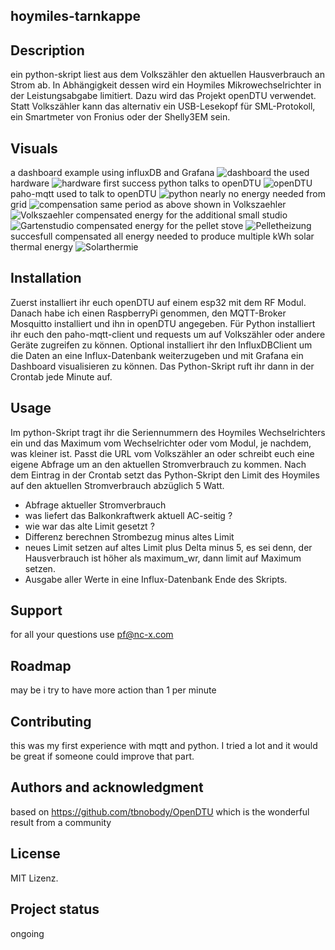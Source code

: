 ## hoymiles-tarnkappe

## Description
ein python-skript liest aus dem Volkszähler den aktuellen Hausverbrauch an Strom ab. In Abhängigkeit dessen wird ein Hoymiles Mikrowechselrichter in der Leistungsabgabe limitiert. Dazu wird das Projekt openDTU verwendet. Statt Volkszähler kann das alternativ ein USB-Lesekopf für SML-Protokoll, ein Smartmeter von Fronius oder der Shelly3EM sein.


## Visuals
a dashboard example using influxDB and Grafana
![dashboard](/media/hoymiles_tarnkappe_dashboard.png "using Grafana dashboard")
the used hardware
![hardware](/media/hoymiles_tarnkappe_komponenten.jpg "used hardware panel, hoymiles, esp32")
first success python talks to openDTU
![openDTU](/media/hoymiles_tarnkappe_limiter_in_openDTU.png "MQTT sent to openDTU limits hoymiles")
paho-mqtt used to talk to openDTU
![python](/media/hoymiles_tarnkappe_limiter_python_openDTU.png "first success python to openDTU")
nearly no energy needed from grid
![compensation](/media/hoymiles_tarnkappe_null-Linie.png "nearly perfect compensated electric consumption")
same period as above shown in Volkszaehler
![Volkszaehler](/media/hoymiles_tarnkappe_Volkszähler_gesamt.png "same period shown in Volkszaehler")
compensated energy for the additional small studio
![Gartenstudio](/media/hoymiles_tarnkappe_Ferienwohnung_Gartenstudio.png "same period with electric consumption in the studio")
compensated energy for the pellet stove
![Pelletheizung](/media/hoymiles_tarnkappe_Pelletheizung.png "all energy use by pellet stove compensated")
succesfull compensated all energy needed to produce multiple kWh solar thermal energy
![Solarthermie](/media/hoymiles_Tarnkappe_Solarthermie.png "nearly no electrical consumption but gained solar energy by solarthermie")


## Installation
Zuerst installiert ihr euch openDTU auf einem esp32 mit dem RF Modul. 
Danach habe ich einen RaspberryPi genommen, den MQTT-Broker Mosquitto installiert und ihn in openDTU angegeben.
Für Python installiert ihr euch den paho-mqtt-client und requests um auf Volkszähler oder andere Geräte zugreifen zu können. 
Optional installiert ihr den InfluxDBClient um die Daten an eine Influx-Datenbank weiterzugeben und mit Grafana ein Dashboard visualisieren zu können. 
Das Python-Skript ruft ihr dann in der Crontab jede Minute auf.

## Usage
Im python-Skript tragt ihr die Seriennummern des Hoymiles Wechselrichters ein und das Maximum vom Wechselrichter oder vom Modul, je nachdem, was kleiner ist.
Passt die URL vom Volkszähler an oder schreibt euch eine eigene Abfrage um an den aktuellen Stromverbrauch zu kommen. Nach dem Eintrag in der Crontab setzt das Python-Skript den Limit des Hoymiles auf den aktuellen Stromverbrauch abzüglich 5 Watt.
- Abfrage aktueller Stromverbrauch
- was liefert das Balkonkraftwerk aktuell AC-seitig ?
- wie war das alte Limit gesetzt ?
- Differenz berechnen Strombezug minus altes Limit
- neues Limit setzen auf altes Limit plus Delta minus 5, es sei denn, der Hausverbrauch ist höher als maximum_wr, dann limit auf Maximum setzen.
- Ausgabe aller Werte in eine Influx-Datenbank
Ende des Skripts.

## Support
for all your questions use pf@nc-x.com

## Roadmap
may be i try to have more action than 1 per minute

## Contributing
this was my first experience with mqtt and python. I tried a lot and it would be great if someone could improve that part.

## Authors and acknowledgment
based on https://github.com/tbnobody/OpenDTU which is the wonderful result from a community

## License
MIT Lizenz.

## Project status
ongoing
